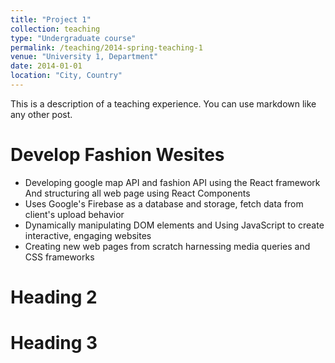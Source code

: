 ```yaml
---
title: "Project 1"
collection: teaching
type: "Undergraduate course"
permalink: /teaching/2014-spring-teaching-1
venue: "University 1, Department"
date: 2014-01-01
location: "City, Country"
---
```


This is a description of a teaching experience. You can use markdown like any other post.

Develop Fashion Wesites
======
* Developing google map API and fashion API using the React framework And structuring all web page using React Components 
* Uses Google's Firebase as a database and storage, fetch data from client's upload behavior
* Dynamically manipulating DOM elements and Using JavaScript to create interactive, engaging websites
* Creating new web pages from scratch harnessing media queries and CSS frameworks

Heading 2
======

Heading 3
======
